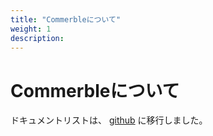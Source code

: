 ```yaml
---
title: "Commerbleについて"
weight: 1
description: 
---
```


# Commerbleについて

ドキュメントリストは、 [github](https://github.com/commerble/docs/blob/master/list.md) に移行しました。
